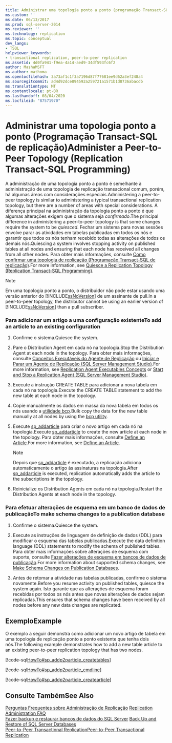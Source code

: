 ```yaml
---
title: Administrar uma topologia ponto a ponto (programação Transact-SQL de replicação) | Microsoft Docs
ms.custom: ''
ms.date: 06/13/2017
ms.prod: sql-server-2014
ms.reviewer: ''
ms.technology: replication
ms.topic: conceptual
dev_langs:
- TSQL
helpviewer_keywords:
- transactional replication, peer-to-peer replication
ms.assetid: 4d0fa941-f9ea-4a14-aed9-34df593fc6f2
author: MashaMSFT
ms.author: mathoma
ms.openlocfilehash: 3a73af1c1f3a7196d87f77681ee9d62a3ef248a4
ms.sourcegitcommit: ad4d92dce894592a259721a1571b1d8736abacdb
ms.translationtype: MT
ms.contentlocale: pt-BR
ms.lasthandoff: 08/04/2020
ms.locfileid: "87571970"
---
```

# <a name="administer-a-peer-to-peer-topology-replication-transact-sql-programming"></a><span data-ttu-id="2ffbc-102">Administrar uma topologia ponto a ponto (Programação Transact-SQL de replicação)</span><span class="sxs-lookup"><span data-stu-id="2ffbc-102">Administer a Peer-to-Peer Topology (Replication Transact-SQL Programming)</span></span>
  <span data-ttu-id="2ffbc-103">A administração de uma topologia ponto a ponto é semelhante à administração de uma topologia de replicação transacional comum, porém, há algumas áreas com considerações especiais.</span><span class="sxs-lookup"><span data-stu-id="2ffbc-103">Administering a peer-to-peer topology is similar to administering a typical transactional replication topology, but there are a number of areas with special considerations.</span></span> <span data-ttu-id="2ffbc-104">A diferença principal na administração da topologia ponto a ponto é que algumas alterações exigem que o sistema seja *confirmado*.</span><span class="sxs-lookup"><span data-stu-id="2ffbc-104">The principal difference in administering a peer-to-peer topology is that some changes require the system to be *quiesced*.</span></span> <span data-ttu-id="2ffbc-105">Fechar um sistema para novas sessões envolve parar as atividades em tabelas publicadas em todos os nós e garantir que todos os nós tenham recebido todas as alterações de todos os demais nós.</span><span class="sxs-lookup"><span data-stu-id="2ffbc-105">Quiescing a system involves stopping activity on published tables at all nodes and ensuring that each node has received all changes from all other nodes.</span></span> <span data-ttu-id="2ffbc-106">Para obter mais informações, consulte [Como confirmar uma topologia de replicação &#40;Programação Transact-SQL de replicação&#41;](quiesce-a-replication-topology-replication-transact-sql-programming.md).</span><span class="sxs-lookup"><span data-stu-id="2ffbc-106">For more information, see [Quiesce a Replication Topology &#40;Replication Transact-SQL Programming&#41;](quiesce-a-replication-topology-replication-transact-sql-programming.md).</span></span>  
  
> [!NOTE]  
>  <span data-ttu-id="2ffbc-107">Em uma topologia ponto a ponto, o distribuidor não pode estar usando uma versão anterior do [!INCLUDE[ssNoVersion](../../../includes/ssnoversion-md.md)] de um assinante de pull.</span><span class="sxs-lookup"><span data-stu-id="2ffbc-107">In a peer-to-peer topology, the distributor cannot be using an earlier version of [!INCLUDE[ssNoVersion](../../../includes/ssnoversion-md.md)] than a pull subscriber.</span></span>  
  
### <a name="to-add-an-article-to-an-existing-configuration"></a><span data-ttu-id="2ffbc-108">Para adicionar um artigo a uma configuração existente</span><span class="sxs-lookup"><span data-stu-id="2ffbc-108">To add an article to an existing configuration</span></span>  
  
1.  <span data-ttu-id="2ffbc-109">Confirme o sistema.</span><span class="sxs-lookup"><span data-stu-id="2ffbc-109">Quiesce the system.</span></span>  
  
2.  <span data-ttu-id="2ffbc-110">Pare o Distribution Agent em cada nó na topologia.</span><span class="sxs-lookup"><span data-stu-id="2ffbc-110">Stop the Distribution Agent at each node in the topology.</span></span> <span data-ttu-id="2ffbc-111">Para obter mais informações, consulte [Conceitos Executáveis do Agente de Replicação](../concepts/replication-agent-executables-concepts.md) ou [Iniciar e Parar um Agente de Replicação &#40;SQL Server Management Studio&#41;](../agents/start-and-stop-a-replication-agent-sql-server-management-studio.md).</span><span class="sxs-lookup"><span data-stu-id="2ffbc-111">For more information, see [Replication Agent Executables Concepts](../concepts/replication-agent-executables-concepts.md) or [Start and Stop a Replication Agent &#40;SQL Server Management Studio&#41;](../agents/start-and-stop-a-replication-agent-sql-server-management-studio.md).</span></span>  
  
3.  <span data-ttu-id="2ffbc-112">Execute a instrução CREATE TABLE para adicionar a nova tabela em cada nó na topologia.</span><span class="sxs-lookup"><span data-stu-id="2ffbc-112">Execute the CREATE TABLE statement to add the new table at each node in the topology.</span></span>  
  
4.  <span data-ttu-id="2ffbc-113">Copie manualmente os dados em massa da nova tabela em todos os nós usando a [utilidade bcp](../../../tools/bcp-utility.md).</span><span class="sxs-lookup"><span data-stu-id="2ffbc-113">Bulk copy the data for the new table manually at all nodes by using the [bcp utility](../../../tools/bcp-utility.md).</span></span>  
  
5.  <span data-ttu-id="2ffbc-114">Execute [sp_addarticle](/sql/relational-databases/system-stored-procedures/sp-addarticle-transact-sql) para criar o novo artigo em cada nó na topologia.</span><span class="sxs-lookup"><span data-stu-id="2ffbc-114">Execute [sp_addarticle](/sql/relational-databases/system-stored-procedures/sp-addarticle-transact-sql) to create the new article at each node in the topology.</span></span> <span data-ttu-id="2ffbc-115">Para obter mais informações, consulte [Define an Article](../publish/define-an-article.md).</span><span class="sxs-lookup"><span data-stu-id="2ffbc-115">For more information, see [Define an Article](../publish/define-an-article.md).</span></span>  
  
    > [!NOTE]  
    >  <span data-ttu-id="2ffbc-116">Depois que [sp_addarticle](/sql/relational-databases/system-stored-procedures/sp-addarticle-transact-sql) é executado, a replicação adiciona automaticamente o artigo às assinaturas na topologia.</span><span class="sxs-lookup"><span data-stu-id="2ffbc-116">After [sp_addarticle](/sql/relational-databases/system-stored-procedures/sp-addarticle-transact-sql) is executed, replication automatically adds the article to the subscriptions in the topology.</span></span>  
  
6.  <span data-ttu-id="2ffbc-117">Reinicialize os Distribution Agents em cada nó na topologia.</span><span class="sxs-lookup"><span data-stu-id="2ffbc-117">Restart the Distribution Agents at each node in the topology.</span></span>  
  
### <a name="to-make-schema-changes-to-a-publication-database"></a><span data-ttu-id="2ffbc-118">Para efetuar alterações de esquema em um banco de dados de publicação</span><span class="sxs-lookup"><span data-stu-id="2ffbc-118">To make schema changes to a publication database</span></span>  
  
1.  <span data-ttu-id="2ffbc-119">Confirme o sistema.</span><span class="sxs-lookup"><span data-stu-id="2ffbc-119">Quiesce the system.</span></span>  
  
2.  <span data-ttu-id="2ffbc-120">Execute as instruções de linguagem de definição de dados (DDL) para modificar o esquema das tabelas publicadas.</span><span class="sxs-lookup"><span data-stu-id="2ffbc-120">Execute the data definition language (DDL) statements to modify the schema of published tables.</span></span> <span data-ttu-id="2ffbc-121">Para obter mais informações sobre alterações de esquema com suporte, consulte [Fazer alterações de esquema em bancos de dados de publicação](../publish/make-schema-changes-on-publication-databases.md).</span><span class="sxs-lookup"><span data-stu-id="2ffbc-121">For more information about supported schema changes, see [Make Schema Changes on Publication Databases](../publish/make-schema-changes-on-publication-databases.md).</span></span>  
  
3.  <span data-ttu-id="2ffbc-122">Antes de retomar a atividade nas tabelas publicadas, confirme o sistema novamente.</span><span class="sxs-lookup"><span data-stu-id="2ffbc-122">Before you resume activity on published tables, quiesce the system again.</span></span> <span data-ttu-id="2ffbc-123">Isto garante que as alterações de esquema foram recebidas por todos os nós antes que novas alterações de dados sejam replicadas.</span><span class="sxs-lookup"><span data-stu-id="2ffbc-123">This ensures that schema changes have been received by all nodes before any new data changes are replicated.</span></span>  
  
## <a name="example"></a><span data-ttu-id="2ffbc-124">Exemplo</span><span class="sxs-lookup"><span data-stu-id="2ffbc-124">Example</span></span>  
 <span data-ttu-id="2ffbc-125">O exemplo a seguir demonstra como adicionar um novo artigo de tabela em uma topologia de replicação ponto a ponto existente que tenha dois nós.</span><span class="sxs-lookup"><span data-stu-id="2ffbc-125">The following example demonstrates how to add a new table article to an existing peer-to-peer replication topology that has two nodes.</span></span>  
  
 [!code-sql[HowTo#sp_addp2particle_createtables](../../../snippets/tsql/SQL15/replication/howto/tsql/addp2particle.sql#sp_addp2particle_createtables)]  
  
 [!code-sql[HowTo#sp_addp2particle_cmdline](../../../snippets/tsql/SQL15/replication/howto/tsql/addp2particle.sql#sp_addp2particle_cmdline)]  
  
 [!code-sql[HowTo#sp_addp2particle_createarticle](../../../snippets/tsql/SQL15/replication/howto/tsql/addp2particle.sql#sp_addp2particle_createarticle)]  
  
## <a name="see-also"></a><span data-ttu-id="2ffbc-126">Consulte Também</span><span class="sxs-lookup"><span data-stu-id="2ffbc-126">See Also</span></span>  
 <span data-ttu-id="2ffbc-127">[Perguntas Frequentes sobre Administração de Replicação](frequently-asked-questions-for-replication-administrators.md) </span><span class="sxs-lookup"><span data-stu-id="2ffbc-127">[Replication Administration FAQ](frequently-asked-questions-for-replication-administrators.md) </span></span>  
 <span data-ttu-id="2ffbc-128">[Fazer backup e restaurar bancos de dados do SQL Server](../../backup-restore/back-up-and-restore-of-sql-server-databases.md) </span><span class="sxs-lookup"><span data-stu-id="2ffbc-128">[Back Up and Restore of SQL Server Databases](../../backup-restore/back-up-and-restore-of-sql-server-databases.md) </span></span>  
 [<span data-ttu-id="2ffbc-129">Peer-to-Peer Transactional Replication</span><span class="sxs-lookup"><span data-stu-id="2ffbc-129">Peer-to-Peer Transactional Replication</span></span>](../transactional/peer-to-peer-transactional-replication.md)  
  
  
